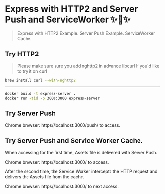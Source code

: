 # Express with HTTP2 and Server Push and ServiceWorker :sparkles::rocket::sparkles:

> Express with HTTP2 Example.
> Server Push Example.
> ServiceWorker Cache.

## Try HTTP2

> Please make sure sure you add nghttp2 in advance libcurl If you'd like to try it on curl

```sh
brew install curl --with-nghttp2
```

---

```sh
docker build -t express-server .
docker run -tid -p 3000:3000 express-server
```

## Try Server Push

Chrome browser: https//localhost:3000/push/ to access.

## Try Server Push and Service Worker Cache.

When accessing for the first time, Assets file is delivered with Server Push.

Chrome browser: https//localhost:3000/ to access.

After the second time, the Service Worker intercepts the HTTP request and delivers the Assets file from the cache.

Chrome browser: https//localhost:3000/ to next access.
